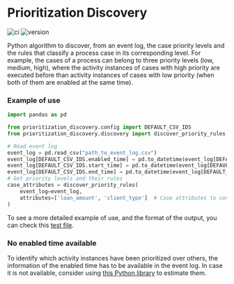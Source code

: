 # Prioritization Discovery

![ci](https://github.com/AutomatedProcessImprovement/prioritization-discovery/actions/workflows/build.yaml/badge.svg)
![version](https://img.shields.io/github/v/tag/AutomatedProcessImprovement/prioritization-discovery)

Python algorithm to discover, from an event log, the case priority levels and the rules that classify a process case in its corresponding
level. For example, the cases of a process can belong to three priority levels (low, medium, high), where the activity instances of cases
with high priority are executed before than activity instances of cases with low priority (when both of them are enabled at the same time).

### Example of use

```python
import pandas as pd

from prioritization_discovery.config import DEFAULT_CSV_IDS
from prioritization_discovery.discovery import discover_priority_rules

# Read event log
event_log = pd.read_csv("path_to_event_log.csv")
event_log[DEFAULT_CSV_IDS.enabled_time] = pd.to_datetime(event_log[DEFAULT_CSV_IDS.enabled_time], utc=True)
event_log[DEFAULT_CSV_IDS.start_time] = pd.to_datetime(event_log[DEFAULT_CSV_IDS.start_time], utc=True)
event_log[DEFAULT_CSV_IDS.end_time] = pd.to_datetime(event_log[DEFAULT_CSV_IDS.end_time], utc=True)
# Get priority levels and their rules
case_attributes = discover_priority_rules(
    event_log=event_log,
    attributes=['loan_amount', 'client_type']  # Case attributes to consider in the rule discovery
)
```

To see a more detailed example of use, and the format of the output, you can check this
[test file](https://github.com/AutomatedProcessImprovement/prioritization-discovery/blob/45e1aa561a84d8ab16b02469683aa0183f1ac8ca/tests/discovery_test.py#L149).

### No enabled time available

To identify which activity instances have been prioritized over others, the information of the enabled time has to be available in the event
log. In case it is not available, consider using [this Python library](https://github.com/AutomatedProcessImprovement/start-time-estimator)
to estimate them.
